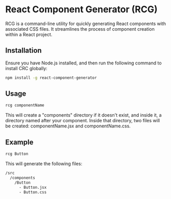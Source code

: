 # React Component Generator (RCG)

RCG is a command-line utility for quickly generating React components with associated CSS files. It streamlines the process of component creation within a React project.

## Installation

Ensure you have Node.js installed, and then run the following command to install CRC globally:

```bash
npm install -g react-component-generator
```

## Usage

```bash
rcg componentName
```
This will create a "components" directory if it doesn't exist, and inside it, a directory named after your component. Inside that directory, two files will be created: componentName.jsx and componentName.css.

## Example

```bash
rcg Button
```
This will generate the following files:

```bash
/src
  /components
    /Button
      - Button.jsx
      - Button.css
```

